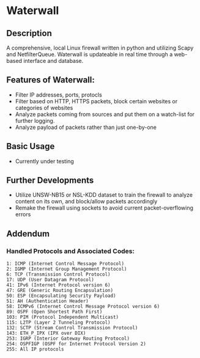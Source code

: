 # Waterwall
## Description
A comprehensive, local Linux firewall written in python and utilizing Scapy and NetfilterQueue. Waterwall is updateable in real time through a web-based interface and database. 

## Features of Waterwall:
- Filter IP addresses, ports, protocls
- Filter based on HTTP, HTTPS packets, block certain websites or categories of websites
- Analyze packets coming from sources and put them on a watch-list for further logging.  
- Analyze payload of packets rather than just one-by-one

## Basic Usage
- Currently under testing

## Further Developments
- Utilize UNSW-NB15 or NSL-KDD dataset to train the firewall to analyze content on its own, and block/allow packets accordingly
- Remake the firewall using sockets to avoid current packet-overflowing errors

## Addendum
### Handled Protocols and Associated Codes:
    1: ICMP (Internet Control Message Protocol)
    2: IGMP (Internet Group Management Protocol)
    6: TCP (Transmission Control Protocol)
    17: UDP (User Datagram Protocol)
    41: IPv6 (Internet Protocol version 6)
    47: GRE (Generic Routing Encapsulation)
    50: ESP (Encapsulating Security Payload)
    51: AH (Authentication Header)
    58: ICMPv6 (Internet Control Message Protocol version 6)
    89: OSPF (Open Shortest Path First)
    103: PIM (Protocol Independent Multicast)
    115: L2TP (Layer 2 Tunneling Protocol)
    132: SCTP (Stream Control Transmission Protocol)
    143: ETH_P_IPX (IPX over DIX)
    253: IGRP (Interior Gateway Routing Protocol)
    254: OSPFIGP (OSPF for Internet Protocol Version 2)
    255: All IP protocols